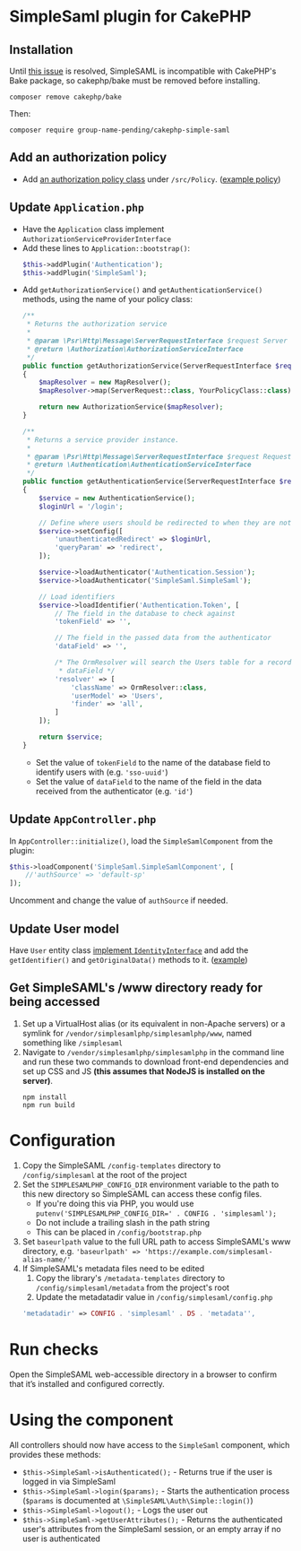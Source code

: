 # SimpleSaml plugin for CakePHP

## Installation

Until [this issue](https://github.com/simplesamlphp/simplesamlphp/issues/1273) is resolved, SimpleSAML is incompatible
with CakePHP's Bake package, so cakephp/bake must be removed before installing.
```
composer remove cakephp/bake
```
Then:
```
composer require group-name-pending/cakephp-simple-saml
```

## Add an authorization policy
- Add [an authorization policy class](https://book.cakephp.org/authorization/2/en/policies.html) under `/src/Policy`.
  ([example policy](https://github.com/BallStateCBER/datacenter-plugin-cakephp4/blob/master/src/Policy/RequestPolicy.php))

## Update `Application.php`
- Have the `Application` class implement `AuthorizationServiceProviderInterface`
- Add these lines to `Application::bootstrap()`:
    ```php
    $this->addPlugin('Authentication');
    $this->addPlugin('SimpleSaml');
    ```
- Add `getAuthorizationService()` and `getAuthenticationService()` methods, using the name of your policy class:
    ```php
    /**
     * Returns the authorization service
     *
     * @param \Psr\Http\Message\ServerRequestInterface $request Server request
     * @return \Authorization\AuthorizationServiceInterface
     */
    public function getAuthorizationService(ServerRequestInterface $request): AuthorizationServiceInterface
    {
        $mapResolver = new MapResolver();
        $mapResolver->map(ServerRequest::class, YourPolicyClass::class);

        return new AuthorizationService($mapResolver);
    }

    /**
     * Returns a service provider instance.
     *
     * @param \Psr\Http\Message\ServerRequestInterface $request Request
     * @return \Authentication\AuthenticationServiceInterface
     */
    public function getAuthenticationService(ServerRequestInterface $request): AuthenticationServiceInterface
    {
        $service = new AuthenticationService();
        $loginUrl = '/login';

        // Define where users should be redirected to when they are not authenticated
        $service->setConfig([
            'unauthenticatedRedirect' => $loginUrl,
            'queryParam' => 'redirect',
        ]);

        $service->loadAuthenticator('Authentication.Session');
        $service->loadAuthenticator('SimpleSaml.SimpleSaml');

        // Load identifiers
        $service->loadIdentifier('Authentication.Token', [
            // The field in the database to check against
            'tokenField' => '',

            // The field in the passed data from the authenticator
            'dataField' => '',

            /* The OrmResolver will search the Users table for a record with a tokenField with the same value as
             * dataField */
            'resolver' => [
                'className' => OrmResolver::class,
                'userModel' => 'Users',
                'finder' => 'all',
            ]
        ]);

        return $service;
    }
    ```
  - Set the value of `tokenField` to the name of the database field to identify users with (e.g. `'sso-uuid'`)
  - Set the value of `dataField` to the name of the field in the data received from the authenticator (e.g. `'id'`)

## Update `AppController.php`
In `AppController::initialize()`, load the `SimpleSamlComponent` from the plugin:
```php
$this->loadComponent('SimpleSaml.SimpleSamlComponent', [
    //'authSource' => 'default-sp'
]);
```
Uncomment and change the value of `authSource` if needed.

## Update User model
Have `User` entity class
[implement `IdentityInterface`](https://book.cakephp.org/authentication/2/en/identity-object.html#implementing-the-identityinterface-on-your-user-class)
and add the `getIdentifier()` and `getOriginalData()` methods to it. ([example](https://github.com/BallStateCBER/datacenter-plugin-cakephp4/blob/master/src/Model/Entity/User.php))

## Get SimpleSAML's /www directory ready for being accessed
1. Set up a VirtualHost alias (or its equivalent in non-Apache servers) or a symlink for
   `/vendor/simplesamlphp/simplesamlphp/www`, named something like `/simplesaml`
2. Navigate to `/vendor/simplesamlphp/simplesamlphp` in the command line and run these two commands to download
   front-end dependencies and set up CSS and JS **(this assumes that NodeJS is installed on the server)**.
   ```
   npm install
   npm run build
   ```

# Configuration
1. Copy the SimpleSAML `/config-templates` directory to `/config/simplesaml` at the root of the project
2. Set the `SIMPLESAMLPHP_CONFIG_DIR` environment variable to the path to this new directory so SimpleSAML can access
   these config files.
   - If you're doing this via PHP, you would use `putenv('SIMPLESAMLPHP_CONFIG_DIR=' . CONFIG . 'simplesaml');`
   - Do not include a trailing slash in the path string
   - This can be placed in `/config/bootstrap.php`
3. Set `baseurlpath` value to the full URL path to access SimpleSAML's www directory, e.g.
   `'baseurlpath' => 'https://example.com/simplesaml-alias-name/'`
4. If SimpleSAML's metadata files need to be edited
   1. Copy the library's `/metadata-templates` directory to `/config/simplesaml/metadata` from the project's root
   2. Update the metadatadir value in `/config/simplesaml/config.php`
   ```php
   'metadatadir' => CONFIG . 'simplesaml' . DS . 'metadata'',
   ```

# Run checks
Open the SimpleSAML web-accessible directory in a browser to confirm that it’s installed and configured correctly.

# Using the component
All controllers should now have access to the `SimpleSaml` component, which provides these methods:
- `$this->SimpleSaml->isAuthenticated();` - Returns true if the user is logged in via SimpleSaml
- `$this->SimpleSaml->login($params);` - Starts the authentication process (`$params` is documented at
  `\SimpleSAML\Auth\Simple::login()`)
- `$this->SimpleSaml->logout();` - Logs the user out
- `$this->SimpleSaml->getUserAttributes();` - Returns the authenticated user's attributes from the SimpleSaml session, or an empty array if no user is authenticated
